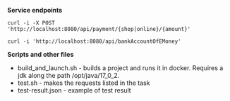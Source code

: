 **Service endpoints**

    curl -i -X POST 'http://localhost:8080/api/payment/{shop|online}/{amount}'

    curl -i 'http://localhost:8080/api/bankAccountOfEMoney'

**Scripts and other files**
    
- build_and_launch.sh - builds a project and runs it in docker. Requires a jdk along the path /opt/java/17_0_2.
- test.sh - makes the requests listed in the task
- test-result.json - example of test result



